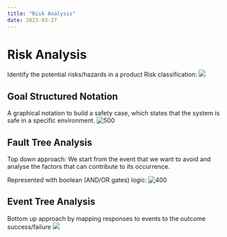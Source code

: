 ```yaml
---
title: "Risk Analysis"
date: 2023-03-27
---
```

# Risk Analysis
Identify the potential risks/hazards in a product
Risk classification:
![](https://i.imgur.com/EJjne7S.png)
## Goal Structured Notation
A graphical notation to build a safety case, which states that the system is safe in a specific environment.
![500](https://i.imgur.com/wal61yW.png)
## Fault Tree Analysis
Top down approach: We start from the event that we want to avoid and analyse the factors that can contribute to its occurrence.

Represented with boolean (AND/OR gates) logic:
![400](https://i.imgur.com/IhDOIuj.png)
## Event Tree Analysis
Bottom up approach by mapping responses to events to the outcome success/failure
![](https://i.imgur.com/JIikGxB.png)


